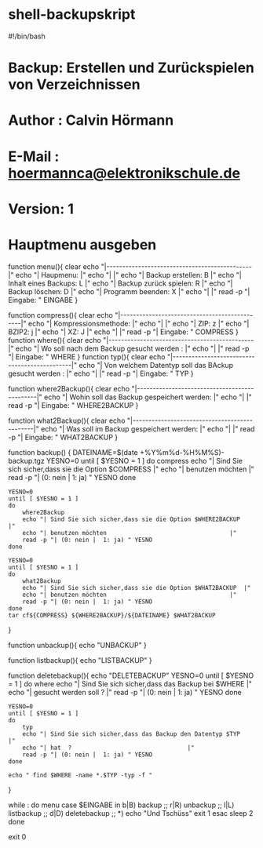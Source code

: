 # shell-backupskript
#!/bin/bash

# Backup: Erstellen und Zurückspielen von Verzeichnissen
# Author : Calvin Hörmann
# E-Mail : hoermannca@elektronikschule.de
# Version: 1

# Hauptmenu ausgeben
function menu(){
	clear
	echo "|----------------------------------------------|"
	echo "| Haupmenu:                                    |"
	echo "|                                              |"
	echo "|      Backup erstellen:      B                |"
	echo "|      Inhalt eines Backups:  L                |"
	echo "|      Backup zurück spielen: R                |"
	echo "|      Backup löschen:        D                |"
	echo "|      Programm beenden:      X                |"
	echo "|                                              |"
	read -p "| Eingabe: " EINGABE
}


function compress(){
	clear
	echo "|----------------------------------------------|"
	echo "| Kompressionsmethode:                         |"
	echo "|                                              |"
	echo "|      ZIP:                   z                |"
	echo "|      BZIP2:                 j                |"
	echo "|      XZ:                    J                |"
	echo "|                                              |"
	read -p "| Eingabe: " COMPRESS
}
function where(){
	clear
	echo "|----------------------------------------------|"
	echo "| Wo soll nach dem Backup gesucht werden :    |"
	echo "|                                              |"
	read -p "| Eingabe: " WHERE
}
function typ(){
	clear
	echo "|----------------------------------------------|"
	echo "| Von welchem Datentyp soll das BAckup gesucht werden :    |"
	echo "|                                              |"
	read -p "| Eingabe: " TYP
}

function where2Backup(){
	clear
	echo "|----------------------------------------------|"
	echo "| Wohin soll das Backup gespeichert werden:    |"
	echo "|                                              |"
	read -p "| Eingabe: " WHERE2BACKUP
}


function what2Backup(){
	clear
	echo "|----------------------------------------------|"
	echo "| Was soll im Backup gespeichert werden:       |"
	echo "|                                              |"
	read -p "| Eingabe: " WHAT2BACKUP
}


function backup() {
    DATEINAME=$(date +%Y%m%d-%H%M%S)-backup.tgz
    YESNO=0
    until [ $YESNO = 1 ]
    do
        compress
        echo "| Sind Sie sich sicher,dass sie die Option $COMPRESS   |"
        echo "| benutzen möchten                                   |"
        read -p "| (0: nein |  1: ja) " YESNO
    done

    YESNO=0
    until [ $YESNO = 1 ]
    do
        where2Backup
        echo "| Sind Sie sich sicher,dass sie die Option $WHERE2BACKUP   |"
        echo "| benutzen möchten                                   |"
        read -p "| (0: nein |  1: ja) " YESNO
    done

    YESNO=0
    until [ $YESNO = 1 ]
    do
        what2Backup
        echo "| Sind Sie sich sicher,dass sie die Option $WHAT2BACKUP  |"
        echo "| benutzen möchten                                   |"
        read -p "| (0: nein |  1: ja) " YESNO
    done
    tar cf${COMPRESS} ${WHERE2BACKUP}/${DATEINAME} $WHAT2BACKUP

}

function unbackup(){
	echo "UNBACKUP"
}

function listbackup(){
	echo "LISTBACKUP"
}

function deletebackup(){
	echo "DELETEBACKUP"
	YESNO=0
    until [ $YESNO = 1 ]
    do
        where
        echo "| Sind Sie sich sicher,dass das Backup bei $WHERE    |"
        echo "| gesucht werden soll ?                                 |"
        read -p "| (0: nein |  1: ja) " YESNO
    done

    YESNO=0
    until [ $YESNO = 1 ]
    do
        typ
        echo "| Sind Sie sich sicher,dass das Backup den Datentyp $TYP   |"
        echo "| hat  ?                                 |"
        read -p "| (0: nein |  1: ja) " YESNO
    done

    echo " find $WHERE -name *.$TYP -typ -f "

}


while :
do
	menu
	case $EINGABE in
		b|B)
			backup
			;;
		r|R)
			unbackup
			;;
		l|L)
			listbackup
			;;
		d|D)
			deletebackup
			;;
		*)
			echo "Und Tschüss"
			exit 1
	esac
	sleep 2
done

exit 0

